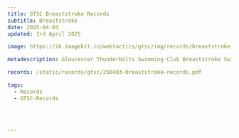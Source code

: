 ```yaml
---
title: GTSC Breaststroke Records
subtitle: Breaststroke
date: 2025-04-03
updated: 3rd April 2025

image: https://ik.imagekit.io/webtactics/gtsc/img/records/breaststroke-400x600.jpg

metadescription: Gloucester Thunderbolts Swimming Club Breaststroke Swimming Records

records: /static/records/gtsc/250403-breaststroke-records.pdf

tags:
  - Records
  - GTSC-Records




---
```





